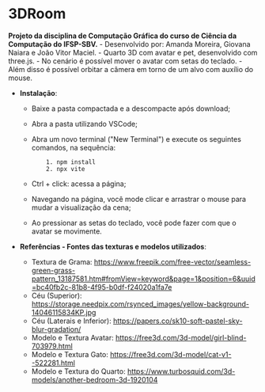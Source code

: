 # 3DRoom

**Projeto da disciplina de Computação Gráfica do curso de Ciência da Computação do IFSP-SBV.**
    - Desenvolvido por: Amanda Moreira, Giovana Naiara e João Vitor Maciel.
    - Quarto 3D com avatar e pet, desenvolvido com three.js.
    - No cenário é possível mover o avatar com setas do teclado.
    - Além disso é possível orbitar a câmera em torno de um alvo com auxílio do mouse.


- **Instalação**:
    - Baixe a pasta compactada e a descompacte após download;
    - Abra a pasta utilizando VSCode;
    - Abra um novo terminal ("New Terminal") e execute os seguintes comandos, na sequência:

              1. npm install
              2. npx vite
      
    - Ctrl + click: acessa a página;
    - Navegando na página, você mode clicar e arrastrar o mouse para mudar a visualização da cena;
    - Ao pressionar as setas do teclado, você pode fazer com que o avatar se movimente.

- **Referências - Fontes das texturas e modelos utilizados**:
  - Textura de Grama: https://www.freepik.com/free-vector/seamless-green-grass-pattern_13187581.htm#fromView=keyword&page=1&position=6&uuid=bc40fb2c-81b8-4f95-b0df-f24020a1fa7e
  - Céu (Superior): https://storage.needpix.com/rsynced_images/yellow-background-14046115834KP.jpg
  - Céu (Laterais e Inferior): https://papers.co/sk10-soft-pastel-sky-blur-gradation/
  - Modelo e Textura Avatar: https://free3d.com/3d-model/girl-blind-703979.html
  - Modelo e Textura Gato: https://free3d.com/3d-model/cat-v1--522281.html
  - Modelo e Textura do Quarto: https://www.turbosquid.com/3d-models/another-bedroom-3d-1920104
